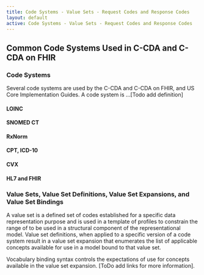```yaml
---
title: Code Systems - Value Sets - Request Codes and Response Codes
layout: default
active: Code Systems - Value Sets - Request Codes and Response Codes
---
```


## Common Code Systems Used in C-CDA and C-CDA on FHIR
### Code Systems
Several code systems are used by the C-CDA and C-CDA on FHIR, and US Core Implementation Guides.  A code system is ...[Todo add definition]

#### LOINC
#### SNOMED CT
#### RxNorm
#### CPT, ICD-10
#### CVX
#### HL7 and FHIR

### Value Sets, Value Set Definitions, Value Set Expansions, and Value Set Bindings
A value set is a defined set of codes established for a specific data representation purpose and is used in a template of profiles to constrain the range of to be used in a structural component of the representational model. Value set definitions, when applied to a specific version of a code system result in a value set expansion that enumerates the list of applicable concepts available for use in a model bound to that value set. 

Vocabulary binding syntax controls the expectations of use for concepts available in the value set expansion.  [ToDo add links for more information].
